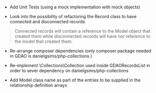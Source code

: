 * Add Unit Tests (using a mock implementation with mock objects)

* Look into the possibility of refactoring the Record class to have connected and disconnected records
> Connected records will contain a reference to the Model object that created them while disconnected records will have nor reference to the model that created them.

* Re-arrange composer dependencies (only composer package needed in GDAO is danielgsims/php-collections )

* Re-implement \Collections\Collection used inside GDAORecordsList in order to sever dependency on danielgsims/php-collections

* Add Model class name as part of the entries to be supplied in the relationship definition arrays
